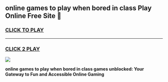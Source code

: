 
## online games to play when bored in class Play Online Free Site 👋
<h3>
<a href="https://download.freeplayer.one?title=online_games_to_play_when_bored_in_class&ref=21F">CLICK TO PLAY</a></h3>
<hr>

<h3>
<a href="https://download.freeplayer.one?title=online_games_to_play_when_bored_in_class&ref=21F">CLICK 2 PLAY</a>
  
</h3>

<a href="https://download.freeplayer.one?title=online_games_to_play_when_bored_in_class&ref=21F"><img src="https://cdnb.artstation.com/p/assets/images/images/032/539/853/original/anto-thomas-button-gif.gif"></a>


**online games to play when bored in class games unblocked: Your Gateway to Fun and Accessible Online Gaming**

